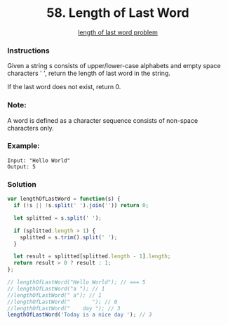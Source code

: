 <div align="center">
  <h1>58. Length of Last Word</h1>
  <a href="https://leetcode.com/problems/length-of-last-word/">length of last word problem</a>
</div>

### Instructions

Given a string s consists of upper/lower-case alphabets and empty space characters ' ', return the length of last word in the string.

If the last word does not exist, return 0.

### Note:

A word is defined as a character sequence consists of non-space characters only.

### Example:

```shell
Input: "Hello World"
Output: 5
```

### Solution

```javascript
var lengthOfLastWord = function(s) {
  if (!s || !s.split(' ').join('')) return 0;

  let splitted = s.split(' ');

  if (splitted.length > 1) {
    splitted = s.trim().split(' ');
  }

  let result = splitted[splitted.length - 1].length;
  return result > 0 ? result : 1;
};

// lengthOfLastWord("Hello World"); // === 5
// lengthOfLastWord("a "); // 1
//lengthOfLastWord(" a"); // 1
//lengthOfLastWord("       "); // 0
//lengthOfLastWord("    day "); // 3
lengthOfLastWord('Today is a nice day '); // 3
```
